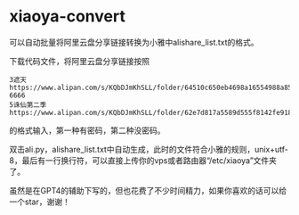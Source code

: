# xiaoya-convert
可以自动批量将阿里云盘分享链接转换为小雅中alishare_list.txt的格式。

下载代码文件，将阿里云盘分享链接按照

 ``` 
 3遮天 https://www.alipan.com/s/KQbDJmKhSLL/folder/64510c650eb4698a16554988a85c09a149200e25 6666 
 5诛仙第二季 https://www.alipan.com/s/KQbDJmKhSLL/folder/62e7d817a5589d555f8142fe918baad868c9f5c3
 ``` 

的格式输入，第一种有密码，第二种没密码。

双击ali.py，alishare_list.txt中自动生成，此时的文件符合小雅的规则，unix+utf-8，最后有一行换行符，可以直接上传你的vps或者路由器“/etc/xiaoya”文件夹了。

虽然是在GPT4的辅助下写的，但也花费了不少时间精力，如果你喜欢的话可以给一个star，谢谢！
